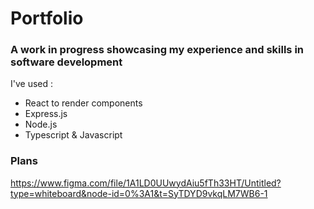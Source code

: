 # Portfolio 

### A work in progress showcasing my experience and skills in software development

I've used :

* React to render components 
* Express.js 
* Node.js
* Typescript & Javascript

### Plans

https://www.figma.com/file/1A1LD0UUwydAiu5fTh33HT/Untitled?type=whiteboard&node-id=0%3A1&t=SyTDYD9vkqLM7WB6-1
